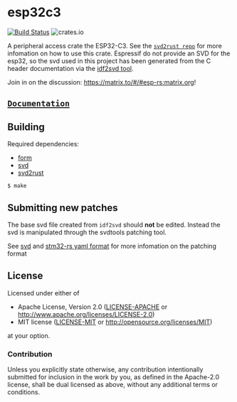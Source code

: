 # esp32c3

[![Build Status](https://travis-ci.com/esp-rs/esp32c3.svg?branch=master)](https://travis-ci.com/esp-rs/esp32c3)
![crates.io](https://img.shields.io/crates/v/esp32c3.svg)

A peripheral access crate the ESP32-C3. See the [`svd2rust repo`](https://github.com/rust-embedded/svd2rust) for more infomation on how to use this crate. Espressif do not provide an SVD for the esp32, so the svd used in this project has been generated from the C header documentation via the [idf2svd tool](https://github.com/imheresamir/idf2svd).

Join in on the discussion: https://matrix.to/#/#esp-rs:matrix.org!


## [`Documentation`](https://docs.rs/esp32c3)


## Building

Required dependencies:

- [form](https://crates.io/crates/form)
- [svd](https://github.com/stm32-rs/svdtools)
- [svd2rust](https://github.com/rust-embedded/svd2rust)

```
$ make
```

## Submitting new patches

The base svd file created from `idf2svd` should **not** be edited. Instead the svd is manipulated through the svdtools patching tool.

See [svd](https://github.com/stm32-rs/svdtools) and [stm32-rs yaml format](https://github.com/stm32-rs/stm32-rs#device-and-peripheral-yaml-format) for more infomation on the patching format

## License

Licensed under either of

- Apache License, Version 2.0 ([LICENSE-APACHE](LICENSE-APACHE) or
  http://www.apache.org/licenses/LICENSE-2.0)
- MIT license ([LICENSE-MIT](LICENSE-MIT) or http://opensource.org/licenses/MIT)

at your option.

### Contribution

Unless you explicitly state otherwise, any contribution intentionally submitted
for inclusion in the work by you, as defined in the Apache-2.0 license, shall be
dual licensed as above, without any additional terms or conditions.
